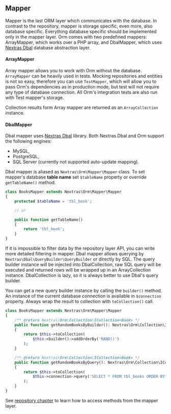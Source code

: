 ## Mapper

Mapper is the last ORM layer which communicates with the database. In contrast to the repository, mapper is storage specific, even more, also database specific. Everything database specific should be implemented only in the mapper layer. Orm comes with two predefined mappers: ArrayMapper, which works over a PHP array, and DbalMapper, which uses [Nextras Dbal][1] database abstraction layer.

#### ArrayMapper

Array mapper allows you to work with Orm without the database. `ArrayMapper` can be heavily used in tests. Mocking repositories and entities is not so easy, therefore you can use `TestMapper`, which will allow you to pass Orm's dependencies as in production mode, but test will not require any type of database connection. All Orm's integration tests are also run with Test mapper's storage.

Collection results form Array mapper are returned as an `ArrayCollection` instance.


#### DbalMapper

Dbal mapper uses [Nextras Dbal][1] library. Both Nextras Dbal and Orm support the following engines:
- MySQL,
- PostgreSQL,
- SQL Server (currently not supported auto-update mapping).

Dbal mapper is aliased as `Nextras\Orm\Mapper\Mapper` class. To set mapper's database **table name** set `$tableName` property or override `getTableName()` method.

```php
class BooksMapper extends Nextras\Orm\Mapper\Mapper
{
	protected $tableName = 'tbl_book';

	// or

	public function getTableName()
	{
		return 'tbl_book';
	}
}
```

If it is impossible to filter data by the repository layer API, you can write more detailed filtering in mapper. Dbal mapper allows querying by `Nextras\Dbal\QueryBuilder\QueryBuilder` or directly by SQL. The query builder instance will be injected into DbalCollection, raw SQL query will be executed and returned rows will be wrapped up in an ArrayCollection instance. DbalCollection is lazy, so it is always better to use Dbal's query builder.

You can get a new query builder instance by calling the `builder()` method. An instance of the current database connection is available in `$connection` property. Always wrap the result to collection with `toCollection()` call.

```php
class BooksMapper extends Nextras\Orm\Mapper\Mapper
{
	/** @return Nextras\Orm\Collection\ICollection<Book> */
	public function getRandomBooksByBuilder(): Nextras\Orm\Collection\ICollection
	{
		return $this->toCollection(
			$this->builder()->addOrderBy('RAND()')
		);
	}

	/** @return Nextras\Orm\Collection\ICollection<Book> */
	public function getRandomBooksByQuery(): Nextras\Orm\Collection\ICollection
	{
		return $this->toCollection(
			$this->connection->query('SELECT * FROM tbl_books ORDER BY RAND()')
		);
	}
}
```

See [repository chapter](repository) to learn how to access methods from the mapper layer.


[1]: https://github.com/nextras/dbal
